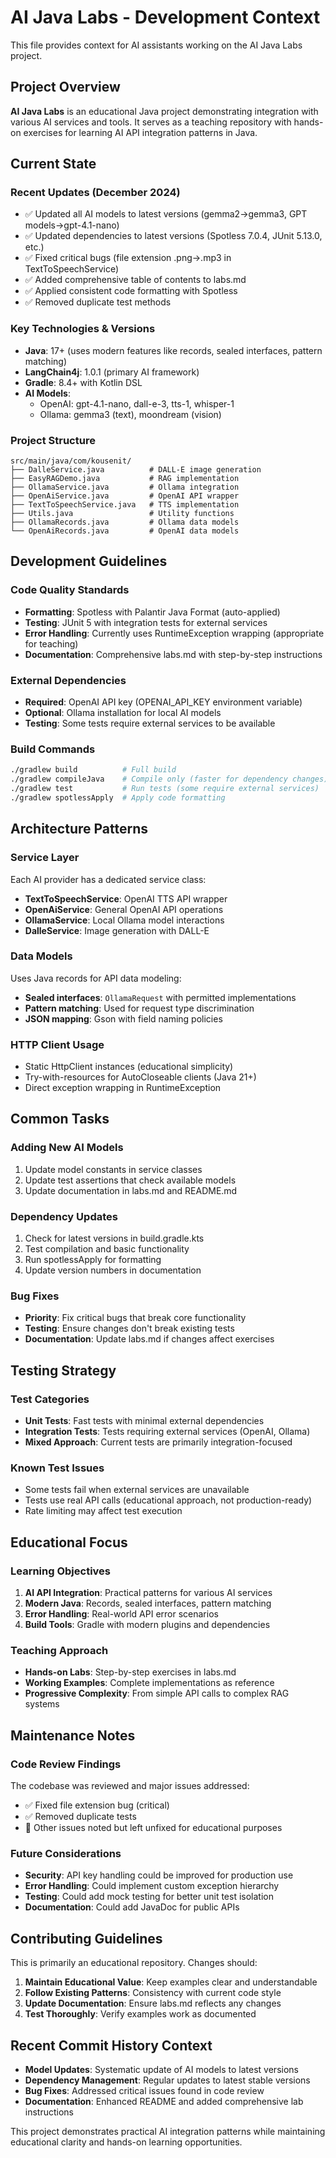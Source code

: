 # AI Java Labs - Development Context

This file provides context for AI assistants working on the AI Java Labs project.

## Project Overview

**AI Java Labs** is an educational Java project demonstrating integration with various AI services and tools. It serves as a teaching repository with hands-on exercises for learning AI API integration patterns in Java.

## Current State

### Recent Updates (December 2024)
- ✅ Updated all AI models to latest versions (gemma2→gemma3, GPT models→gpt-4.1-nano)
- ✅ Updated dependencies to latest versions (Spotless 7.0.4, JUnit 5.13.0, etc.)
- ✅ Fixed critical bugs (file extension .png→.mp3 in TextToSpeechService)
- ✅ Added comprehensive table of contents to labs.md
- ✅ Applied consistent code formatting with Spotless
- ✅ Removed duplicate test methods

### Key Technologies & Versions
- **Java**: 17+ (uses modern features like records, sealed interfaces, pattern matching)
- **LangChain4j**: 1.0.1 (primary AI framework)
- **Gradle**: 8.4+ with Kotlin DSL
- **AI Models**:
  - OpenAI: gpt-4.1-nano, dall-e-3, tts-1, whisper-1
  - Ollama: gemma3 (text), moondream (vision)

### Project Structure
```
src/main/java/com/kousenit/
├── DalleService.java          # DALL-E image generation
├── EasyRAGDemo.java           # RAG implementation
├── OllamaService.java         # Ollama integration
├── OpenAiService.java         # OpenAI API wrapper
├── TextToSpeechService.java   # TTS implementation
├── Utils.java                 # Utility functions
├── OllamaRecords.java         # Ollama data models
└── OpenAiRecords.java         # OpenAI data models
```

## Development Guidelines

### Code Quality Standards
- **Formatting**: Spotless with Palantir Java Format (auto-applied)
- **Testing**: JUnit 5 with integration tests for external services
- **Error Handling**: Currently uses RuntimeException wrapping (appropriate for teaching)
- **Documentation**: Comprehensive labs.md with step-by-step instructions

### External Dependencies
- **Required**: OpenAI API key (OPENAI_API_KEY environment variable)
- **Optional**: Ollama installation for local AI models
- **Testing**: Some tests require external services to be available

### Build Commands
```bash
./gradlew build          # Full build
./gradlew compileJava    # Compile only (faster for dependency changes)
./gradlew test           # Run tests (some require external services)
./gradlew spotlessApply  # Apply code formatting
```

## Architecture Patterns

### Service Layer
Each AI provider has a dedicated service class:
- **TextToSpeechService**: OpenAI TTS API wrapper
- **OpenAiService**: General OpenAI API operations
- **OllamaService**: Local Ollama model interactions
- **DalleService**: Image generation with DALL-E

### Data Models
Uses Java records for API data modeling:
- **Sealed interfaces**: `OllamaRequest` with permitted implementations
- **Pattern matching**: Used for request type discrimination
- **JSON mapping**: Gson with field naming policies

### HTTP Client Usage
- Static HttpClient instances (educational simplicity)
- Try-with-resources for AutoCloseable clients (Java 21+)
- Direct exception wrapping in RuntimeException

## Common Tasks

### Adding New AI Models
1. Update model constants in service classes
2. Update test assertions that check available models
3. Update documentation in labs.md and README.md

### Dependency Updates
1. Check for latest versions in build.gradle.kts
2. Test compilation and basic functionality
3. Run spotlessApply for formatting
4. Update version numbers in documentation

### Bug Fixes
- **Priority**: Fix critical bugs that break core functionality
- **Testing**: Ensure changes don't break existing tests
- **Documentation**: Update labs.md if changes affect exercises

## Testing Strategy

### Test Categories
- **Unit Tests**: Fast tests with minimal external dependencies
- **Integration Tests**: Tests requiring external services (OpenAI, Ollama)
- **Mixed Approach**: Current tests are primarily integration-focused

### Known Test Issues
- Some tests fail when external services are unavailable
- Tests use real API calls (educational approach, not production-ready)
- Rate limiting may affect test execution

## Educational Focus

### Learning Objectives
1. **AI API Integration**: Practical patterns for various AI services
2. **Modern Java**: Records, sealed interfaces, pattern matching
3. **Error Handling**: Real-world API error scenarios
4. **Build Tools**: Gradle with modern plugins and dependencies

### Teaching Approach
- **Hands-on Labs**: Step-by-step exercises in labs.md
- **Working Examples**: Complete implementations as reference
- **Progressive Complexity**: From simple API calls to complex RAG systems

## Maintenance Notes

### Code Review Findings
The codebase was reviewed and major issues addressed:
- ✅ Fixed file extension bug (critical)
- ✅ Removed duplicate tests
- 📝 Other issues noted but left unfixed for educational purposes

### Future Considerations
- **Security**: API key handling could be improved for production use
- **Error Handling**: Could implement custom exception hierarchy
- **Testing**: Could add mock testing for better unit test isolation
- **Documentation**: Could add JavaDoc for public APIs

## Contributing Guidelines

This is primarily an educational repository. Changes should:
1. **Maintain Educational Value**: Keep examples clear and understandable
2. **Follow Existing Patterns**: Consistency with current code style
3. **Update Documentation**: Ensure labs.md reflects any changes
4. **Test Thoroughly**: Verify examples work as documented

## Recent Commit History Context

- **Model Updates**: Systematic update of AI models to latest versions
- **Dependency Management**: Regular updates to latest stable versions
- **Bug Fixes**: Addressed critical issues found in code review
- **Documentation**: Enhanced README and added comprehensive lab instructions

This project demonstrates practical AI integration patterns while maintaining educational clarity and hands-on learning opportunities.